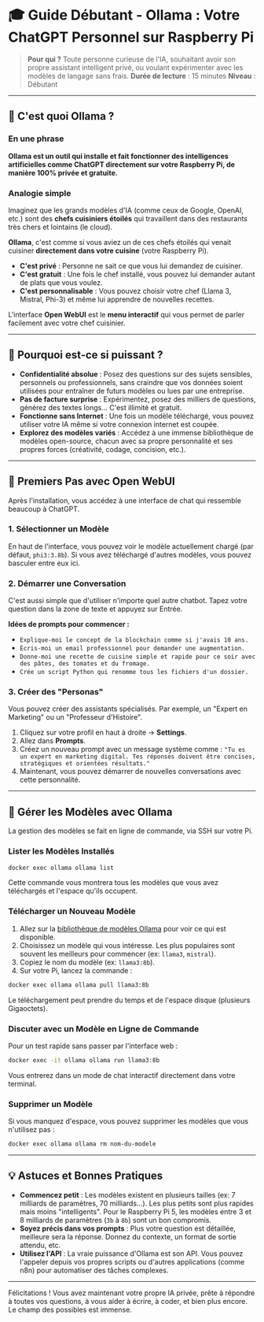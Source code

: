 # 🎓 Guide Débutant - Ollama : Votre ChatGPT Personnel sur Raspberry Pi

> **Pour qui ?** Toute personne curieuse de l'IA, souhaitant avoir son propre assistant intelligent privé, ou voulant expérimenter avec les modèles de langage sans frais.
> **Durée de lecture** : 15 minutes
> **Niveau** : Débutant

---

## 🤔 C'est quoi Ollama ?

### En une phrase
**Ollama est un outil qui installe et fait fonctionner des intelligences artificielles comme ChatGPT directement sur votre Raspberry Pi, de manière 100% privée et gratuite.**

### Analogie simple

Imaginez que les grands modèles d'IA (comme ceux de Google, OpenAI, etc.) sont des **chefs cuisiniers étoilés** qui travaillent dans des restaurants très chers et lointains (le cloud).

**Ollama**, c'est comme si vous aviez un de ces chefs étoilés qui venait cuisiner **directement dans votre cuisine** (votre Raspberry Pi). 

-   **C'est privé** : Personne ne sait ce que vous lui demandez de cuisiner.
-   **C'est gratuit** : Une fois le chef installé, vous pouvez lui demander autant de plats que vous voulez.
-   **C'est personnalisable** : Vous pouvez choisir votre chef (Llama 3, Mistral, Phi-3) et même lui apprendre de nouvelles recettes.

L'interface **Open WebUI** est le **menu interactif** qui vous permet de parler facilement avec votre chef cuisinier.

---

## 🎯 Pourquoi est-ce si puissant ?

-   **Confidentialité absolue** : Posez des questions sur des sujets sensibles, personnels ou professionnels, sans craindre que vos données soient utilisées pour entraîner de futurs modèles ou lues par une entreprise.
-   **Pas de facture surprise** : Expérimentez, posez des milliers de questions, générez des textes longs... C'est illimité et gratuit.
-   **Fonctionne sans Internet** : Une fois un modèle téléchargé, vous pouvez utiliser votre IA même si votre connexion internet est coupée.
-   **Explorez des modèles variés** : Accédez à une immense bibliothèque de modèles open-source, chacun avec sa propre personnalité et ses propres forces (créativité, codage, concision, etc.).

---

## 🚀 Premiers Pas avec Open WebUI

Après l'installation, vous accédez à une interface de chat qui ressemble beaucoup à ChatGPT.

### 1. Sélectionner un Modèle

En haut de l'interface, vous pouvez voir le modèle actuellement chargé (par défaut, `phi3:3.8b`). Si vous avez téléchargé d'autres modèles, vous pouvez basculer entre eux ici.

### 2. Démarrer une Conversation

C'est aussi simple que d'utiliser n'importe quel autre chatbot. Tapez votre question dans la zone de texte et appuyez sur Entrée.

**Idées de prompts pour commencer :**
-   `Explique-moi le concept de la blockchain comme si j'avais 10 ans.`
-   `Écris-moi un email professionnel pour demander une augmentation.`
-   `Donne-moi une recette de cuisine simple et rapide pour ce soir avec des pâtes, des tomates et du fromage.`
-   `Crée un script Python qui renomme tous les fichiers d'un dossier.`

### 3. Créer des "Personas"

Vous pouvez créer des assistants spécialisés. Par exemple, un "Expert en Marketing" ou un "Professeur d'Histoire".

1.  Cliquez sur votre profil en haut à droite → **Settings**.
2.  Allez dans **Prompts**.
3.  Créez un nouveau prompt avec un message système comme : `"Tu es un expert en marketing digital. Tes réponses doivent être concises, stratégiques et orientées résultats."`
4.  Maintenant, vous pouvez démarrer de nouvelles conversations avec cette personnalité.

---

## 🧠 Gérer les Modèles avec Ollama

La gestion des modèles se fait en ligne de commande, via SSH sur votre Pi.

### Lister les Modèles Installés

```bash
docker exec ollama ollama list
```
Cette commande vous montrera tous les modèles que vous avez téléchargés et l'espace qu'ils occupent.

### Télécharger un Nouveau Modèle

1.  Allez sur la [bibliothèque de modèles Ollama](https://ollama.com/library) pour voir ce qui est disponible.
2.  Choisissez un modèle qui vous intéresse. Les plus populaires sont souvent les meilleurs pour commencer (ex: `llama3`, `mistral`).
3.  Copiez le nom du modèle (ex: `llama3:8b`).
4.  Sur votre Pi, lancez la commande :

```bash
docker exec ollama ollama pull llama3:8b
```

Le téléchargement peut prendre du temps et de l'espace disque (plusieurs Gigaoctets).

### Discuter avec un Modèle en Ligne de Commande

Pour un test rapide sans passer par l'interface web :

```bash
docker exec -it ollama ollama run llama3:8b
```
Vous entrerez dans un mode de chat interactif directement dans votre terminal.

### Supprimer un Modèle

Si vous manquez d'espace, vous pouvez supprimer les modèles que vous n'utilisez pas :

```bash
docker exec ollama ollama rm nom-du-modele
```

---

## 💡 Astuces et Bonnes Pratiques

-   **Commencez petit** : Les modèles existent en plusieurs tailles (ex: 7 milliards de paramètres, 70 milliards...). Les plus petits sont plus rapides mais moins "intelligents". Pour le Raspberry Pi 5, les modèles entre 3 et 8 milliards de paramètres (`3b` à `8b`) sont un bon compromis.
-   **Soyez précis dans vos prompts** : Plus votre question est détaillée, meilleure sera la réponse. Donnez du contexte, un format de sortie attendu, etc.
-   **Utilisez l'API** : La vraie puissance d'Ollama est son API. Vous pouvez l'appeler depuis vos propres scripts ou d'autres applications (comme n8n) pour automatiser des tâches complexes.

---

Félicitations ! Vous avez maintenant votre propre IA privée, prête à répondre à toutes vos questions, à vous aider à écrire, à coder, et bien plus encore. Le champ des possibles est immense.
